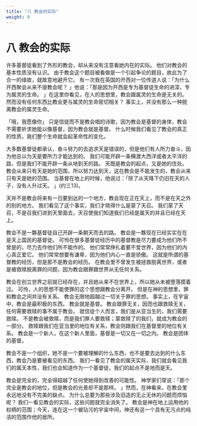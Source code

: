 ```yaml
---
title: "八 教会的实际"
weight: 8
---
```


# 八 教会的实际


许多基督徒看到了外形的教会，却从来没有注意看她内在的实际。
他们对教会的基本性质没有认识。
由于教会这个题目被看做是一个引起争论的题目，故此为了合一的缘故，就故意地避开它。
有一次我在英国的开西对一位传道人说：「为什么开西聚会从来不提教会呢？
」他说：「那是因为开西是专为基督徒生命的进深，专为属灵的生命。
」在这里你看见，在人的思想里，教会跟属灵的生命是无关的。
然而没有任何东西比教会更与属灵的生命密切相关？
事实上，并没有那么一种脱离教会的属灵生命。

「哦，我愿像你」
只是信徒而不是教会唱的诗歌，因为教会是基督的身体，教会不需要祈求她能以像基督，因为教会就是基督。
什么时候我们看见了教会的真正的性质，我们整个生命就会起革命性的变化。

大多数基督徒都承认，奋斗努力的去追求天是错误的，但是他们有人所力奋斗，因为他总以为天是要所力才能达到的。
我们可能开辟一条横渡大西洋或者太平洋的路，但是我们不能开辟一条从地到天的路。
天既是教会的起点，又是她的住处。
教会从来只有天是她的范围，所以努力达到天，这在教会是不能发生的，教会从来只有天是她的范围。
当基督在地上的时候，他说过：「除了从天降下仍旧在天的人子，没有人升过天。
」(约三13)。

天并不是教会将来有一日要到达的一个地方，教会现在正在天上，而不是在天之外的别的地方。
我们看见了这个事实，我们才晓得什么是蒙了天召。
我们蒙了天召，不是召我们进到天里面去，天召使我们知道我们已经是属天的并且已经在天上。

教会不是一夥基督徒自己开辟一条朝天而去的路。
教会是一夥现在已经实实在在是天上国民的基督徒。
可怜在很多基督徒经历中的基督教是尽力要成为他们所不曾是的，尽力去作他们所不能作的。
他们常常挣扎着要不爱世界，因为他们的内心真正爱它。
他们常常想要有谦卑，因为他们内心一直是骄傲。
这就是所谓的基督教的经历，但是那不是教会的经历。
在教会里不曾发生被拯救脱离世界，或者是被救赎脱离罪的问题，因为教会跟罪跟世界从无任何关系。

教会在创立世界之前就已经存在，并且她从来不在世界上，所以她从未被堕落摸着过。
可怜，人的思想不能使罪的这个思想跟教会分离开。
但是在神的思想里，罪和教会之间并没有关系。
教会无限地超越过一切关于罪的思想。
事实上，在宇宙中，教会是最积极的东西。
教会就是基督。
教会跟罪无关，因而也跟救赎无关，任何需要救赎的事不属于教会。
就信徒个人而言，我们是从亚当生的，我们需要救赎。
不是教会被救赎，而是我们罪人要救赎；蒙救赎了的我们，就成为教会的一部分。
救赎跟我们在亚当里的地位有关系，教会则跟我们在基督里的地位有关系。
教会是一个新人，在这个新人里面，基督是一切又在一切之内。
教会是团体的基督。

教会不是一个组织，她不是一个要被理解的什么东西，也不是要去达到的什么东西，教会乃是要被看见的东西。
我们一看见了教会的属天实际，我们就会看见我们的属天本性，我们也会知道作为一个基督徒，我们的起点不是地而是天。

教会是完全的，完全得超越了任何使她得到改善的可能性。
神学家们常说：「那个完全是教会的地位，但是教会的光景却不是那样。
」然而，在神看来，在教会里永远地没有不完美的缺点。
为什么总要为那些涉及旧造的无止无休的问题而烦恼呢？
我们一看见教会的实际，这些问题就完全消失了。
教会是神在地上运用他的权柄的范围；今天，连在这一个被玷污的宇宙中间，神还有这一个具有无污点的纯洁的范围作他的居所。
